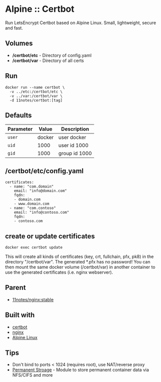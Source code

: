 # Alpine :: Certbot
Run LetsEncrypt Certbot based on Alpine Linux. Small, lightweight, secure and fast.

## Volumes
* **/certbot/etc** - Directory of config.yaml
* **/certbot/var** - Directory of all certs

## Run
```shell
docker run --name certbot \
  -v ../etc:/certbot/etc \
  -v ../var:/certbot/var \
  -d 11notes/certbot:[tag]
```

## Defaults
| Parameter | Value | Description |
| --- | --- | --- |
| `user` | docker | user docker |
| `uid` | 1000 | user id 1000 |
| `gid` | 1000 | group id 1000 |

## /certbot/etc/config.yaml
```shell
certificates:
  - name: "com.domain"
    email: "info@domain.com"
    fqdn:
    - domain.com
    - www.domain.com
  - name: "com.contoso"
    email: "info@contoso.com"
    fqdn:
    - contoso.com
```

## create or update certificates
```shell
docker exec certbot update
```

This will create all kinds of certificates (key, crt, fullchain, pfx, pk8) in the directory "/certbot/var". The generated *.pfx has no password! You can then mount the same docker volume (/certbot/var) in another container to use the generated certificates (i.e. nginx webserver).

## Parent
* [11notes/nginx:stable](https://github.com/11notes/docker-nginx)

## Built with
* [certbot](https://certbot.eff.org/)
* [nginx](https://nginx.org/)
* [Alpine Linux](https://alpinelinux.org/)

## Tips
* Don't bind to ports < 1024 (requires root), use NAT/reverse proxy
* [Permanent Stroage](https://github.com/11notes/alpine-docker-netshare) - Module to store permanent container data via NFS/CIFS and more
